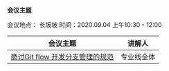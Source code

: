 **会议主题**

会议地点： 长坂坡  时间：2020.09.04       上午10:30 - 12:00

| 会议主题                                                     | 讲解人 |
| ------------------------------------------------------------ | ------ |
| [商讨Git flow 开发分支管理的规范](http://192.168.11.214:8087/android-team/androidteamtogether/blob/master/%E5%BC%80%E5%8F%91%E8%A7%84%E8%8C%83/GitFlow.md) | 专业线全体 |

